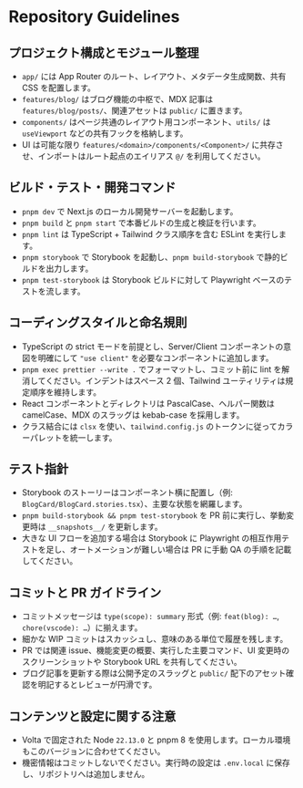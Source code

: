 # Repository Guidelines

## プロジェクト構成とモジュール整理
- `app/` には App Router のルート、レイアウト、メタデータ生成関数、共有 CSS を配置します。
- `features/blog/` はブログ機能の中枢で、MDX 記事は `features/blog/posts/`、関連アセットは `public/` に置きます。
- `components/` はページ共通のレイアウト用コンポーネント、`utils/` は `useViewport` などの共有フックを格納します。
- UI は可能な限り `features/<domain>/components/<Component>/` に共存させ、インポートはルート起点のエイリアス `@/` を利用してください。

## ビルド・テスト・開発コマンド
- `pnpm dev` で Next.js のローカル開発サーバーを起動します。
- `pnpm build` と `pnpm start` で本番ビルドの生成と検証を行います。
- `pnpm lint` は TypeScript + Tailwind クラス順序を含む ESLint を実行します。
- `pnpm storybook` で Storybook を起動し、`pnpm build-storybook` で静的ビルドを出力します。
- `pnpm test-storybook` は Storybook ビルドに対して Playwright ベースのテストを流します。

## コーディングスタイルと命名規則
- TypeScript の strict モードを前提とし、Server/Client コンポーネントの意図を明確にして `"use client"` を必要なコンポーネントに追加します。
- `pnpm exec prettier --write .` でフォーマットし、コミット前に lint を解消してください。インデントはスペース 2 個、Tailwind ユーティリティは規定順序を維持します。
- React コンポーネントとディレクトリは PascalCase、ヘルパー関数は camelCase、MDX のスラッグは kebab-case を採用します。
- クラス結合には `clsx` を使い、`tailwind.config.js` のトークンに従ってカラーパレットを統一します。

## テスト指針
- Storybook のストーリーはコンポーネント横に配置し（例: `BlogCard/BlogCard.stories.tsx`）、主要な状態を網羅します。
- `pnpm build-storybook && pnpm test-storybook` を PR 前に実行し、挙動変更時は `__snapshots__/` を更新します。
- 大きな UI フローを追加する場合は Storybook に Playwright の相互作用テストを足し、オートメーションが難しい場合は PR に手動 QA の手順を記載してください。

## コミットと PR ガイドライン
- コミットメッセージは `type(scope): summary` 形式（例: `feat(blog): …`, `chore(vscode): …`）に揃えます。
- 細かな WIP コミットはスカッシュし、意味のある単位で履歴を残します。
- PR では関連 issue、機能変更の概要、実行した主要コマンド、UI 変更時のスクリーンショットや Storybook URL を共有してください。
- ブログ記事を更新する際は公開予定のスラッグと `public/` 配下のアセット確認を明記するとレビューが円滑です。

## コンテンツと設定に関する注意
- Volta で固定された Node `22.13.0` と pnpm 8 を使用します。ローカル環境もこのバージョンに合わせてください。
- 機密情報はコミットしないでください。実行時の設定は `.env.local` に保存し、リポジトリへは追加しません。
